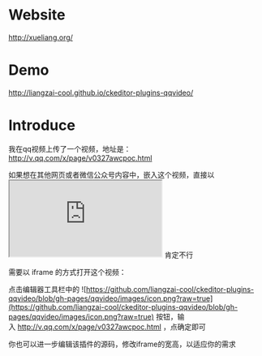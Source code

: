 # Website
 http://xueliang.org/

# Demo
 http://liangzai-cool.github.io/ckeditor-plugins-qqvideo/

# Introduce

我在qq视频上传了一个视频，地址是：http://v.qq.com/x/page/v0327awcpoc.html

如果想在其他网页或者微信公众号内容中，嵌入这个视频，直接以 <iframe src="http://v.qq.com/x/page/v0327awcpoc.html"></iframe> 肯定不行

需要以 iframe 的方式打开这个视频：

点击编辑器工具栏中的 ![https://github.com/liangzai-cool/ckeditor-plugins-qqvideo/blob/gh-pages/qqvideo/images/icon.png?raw=true](https://github.com/liangzai-cool/ckeditor-plugins-qqvideo/blob/gh-pages/qqvideo/images/icon.png?raw=true) 按钮，输入 http://v.qq.com/x/page/v0327awcpoc.html ，点确定即可

你也可以进一步编辑该插件的源码，修改iframe的宽高，以适应你的需求
